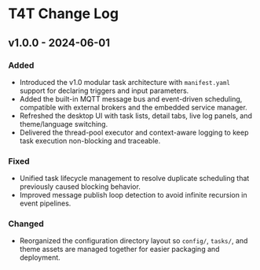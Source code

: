 # T4T Change Log

## v1.0.0 - 2024-06-01

### Added
- Introduced the v1.0 modular task architecture with `manifest.yaml` support for declaring triggers and input parameters.
- Added the built-in MQTT message bus and event-driven scheduling, compatible with external brokers and the embedded service manager.
- Refreshed the desktop UI with task lists, detail tabs, live log panels, and theme/language switching.
- Delivered the thread-pool executor and context-aware logging to keep task execution non-blocking and traceable.

### Fixed
- Unified task lifecycle management to resolve duplicate scheduling that previously caused blocking behavior.
- Improved message publish loop detection to avoid infinite recursion in event pipelines.

### Changed
- Reorganized the configuration directory layout so `config/`, `tasks/`, and theme assets are managed together for easier packaging and deployment.
